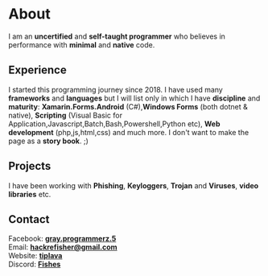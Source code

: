 # About 
I am an **uncertified** and **self-taught programmer** who believes in performance with **minimal** and **native** code. 
## Experience
I started this programming journey since 2018. I have used many **frameworks** and **languages** but I will list only in which I have **discipline** and **maturity**:
**Xamarin.Forms.Android** (C#),**Windows Forms** (both dotnet & native), **Scripting** (Visual Basic for Application,Javascript,Batch,Bash,Powershell,Python etc), **Web development** (php,js,html,css) and much more.
I don't want to make the page as a **story book**. ;)
## Projects
I have been working with **Phishing**, **Keyloggers**, **Trojan** and **Viruses**, **video libraries** etc.
## Contact 
Facebook: <a href="https://fb.com/messages/t/gray.programmerz.5"><b>gray.programmerz.5</b></a><br>
Email: <b><a href="mailto:hackrefisher@gmail.com">hackrefisher@gmail.com</a></b><br>
Website: <a href="https://tiplava.blogspot.com/"><b>tiplava</b></a><br>
Discord: <a href="https://discord.gg/Hu5XPGMTuk"><b>Fishes</b></a><br>
